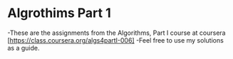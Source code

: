 Algrothims Part 1
======================
-These are the assignments from the Algorithms, Part I course at coursera [https://class.coursera.org/algs4partI-006]
-Feel free to use my solutions as a guide. 
